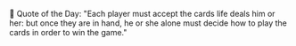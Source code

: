 <!-- start quote -->
💬 Quote of the Day: "Each player must accept the cards life deals him or her: but once they are in hand, he or she alone must decide how to play the cards in order to win the game."
<!-- end quote -->